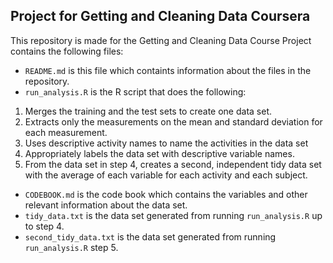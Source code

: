 ## Project for Getting and Cleaning Data Coursera

This repository is made for the Getting and Cleaning Data Course Project contains the following files:

* `README.md` is this file which containts information about the files in the repository.
* `run_analysis.R` is the R script that does the following:
 1. Merges the training and the test sets to create one data set.
 2. Extracts only the measurements on the mean and standard deviation for each measurement.
 3. Uses descriptive activity names to name the activities in the data set
 4. Appropriately labels the data set with descriptive variable names.
 5. From the data set in step 4, creates a second, independent tidy data set with the average of each variable for each activity and each subject.
* `CODEBOOK.md` is the code book which contains the variables and other relevant information about the data set.
* `tidy_data.txt` is the data set generated from running `run_analysis.R` up to step 4.
* `second_tidy_data.txt` is the data set generated from running `run_analysis.R` step 5.
